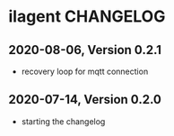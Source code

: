 # ilagent CHANGELOG

## 2020-08-06, Version 0.2.1

* recovery loop for mqtt connection

## 2020-07-14, Version 0.2.0

* starting the changelog